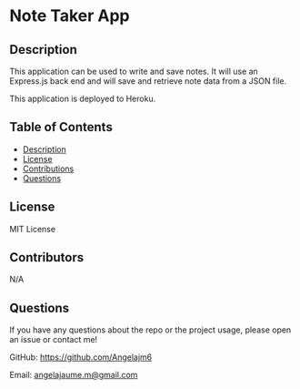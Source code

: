 # Note Taker App

## Description

 This application can be used to write and save notes. It will use an Express.js back end and will save and retrieve note data from a JSON file.

This application is deployed to Heroku.


## Table of Contents
- [Description](#Description)
- [License](#License)
- [Contributions](#Contributions)
- [Questions](#Questions)


## License

MIT License

## Contributors

N/A

## Questions

If you have any questions about the repo or the project usage, please open an issue or contact me!

GitHub: https://github.com/Angelajm6

Email: angelajaume.m@gmail.com


